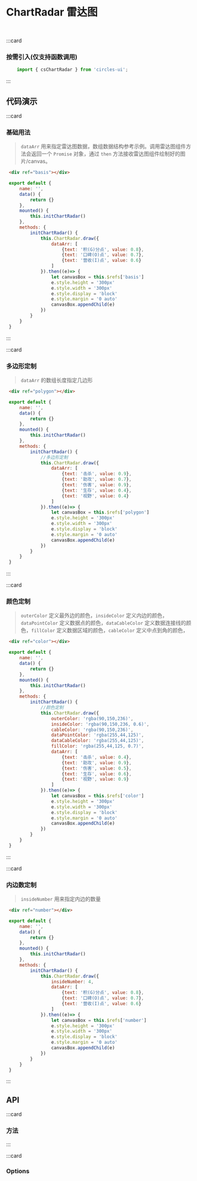 # ChartRadar 雷达图
<br/>

:::card
   ### 按需引入(仅支持函数调用)

   ```js
       import { csChartRadar } from 'circles-ui';
   ```
:::


## 代码演示

:::card
### 基础用法
> `dataArr` 用来指定雷达图数据，数组数据结构参考示例。调用雷达图组件方法会返回一个 `Promise` 对象，通过 `then` 方法接收雷达图组件绘制好的图片/canvas。

   ```html
    <div ref="basis"></div>
   ```
   ```js
    export default {
        name: '',
        data() {
            return {}
        },
        mounted() {
            this.initChartRadar()
        },
        methods: {
            initChartRadar() {
                this.ChartRadar.draw({
                    dataArr: [
                        {text: '积(G)分点', value: 0.8},
                        {text: '口碑(O)点', value: 0.7},
                        {text: '营收(I)点', value: 0.6}
                    ]
                }).then((e)=> {
                    let canvasBox = this.$refs['basis']
                    e.style.height = '300px'
                    e.style.width = '300px'
                    e.style.display = 'block'
                    e.style.margin = '0 auto'
                    canvasBox.appendChild(e)
                })
            }
        }
    }
   ```
:::

:::card
### 多边形定制
> `dataArr` 的数组长度指定几边形 

   ```html
    <div ref="polygon"></div>
   ```
   ```js
    export default {
        name: '',
        data() {
            return {}
        },
        mounted() {
            this.initChartRadar()
        },
        methods: {
            initChartRadar() {
                //多边形定制
                this.ChartRadar.draw({
                    dataArr: [
                        {text: '击杀', value: 0.9},
                        {text: '助攻', value: 0.7},
                        {text: '伤害', value: 0.9},
                        {text: '生存', value: 0.4},
                        {text: '视野', value: 0.4}
                    ]
                }).then((e)=> {
                    let canvasBox = this.$refs['polygon']
                    e.style.height = '300px'
                    e.style.width = '300px'
                    e.style.display = 'block'
                    e.style.margin = '0 auto'
                    canvasBox.appendChild(e)
                })
            }
        }
    }
   ```
:::

:::card
### 颜色定制
> `outerColor` 定义最外边的颜色，`insideColor` 定义内边的颜色，`dataPointColor` 定义数据点的颜色，`dataCableColor` 定义数据连接线的颜色，`fillColor` 定义数据区域的颜色，`cableColor` 定义中点到角的颜色，

   ```html
    <div ref="color"></div>
   ```
   ```js
    export default {
        name: '',
        data() {
            return {}
        },
        mounted() {
            this.initChartRadar()
        },
        methods: {
            initChartRadar() {
                //颜色定制
                this.ChartRadar.draw({
                    outerColor: 'rgba(90,150,236)',
                    insideColor: 'rgba(90,150,236, 0.6)',
                    cableColor: 'rgba(90,150,236)',
                    dataPointColor: 'rgba(255,44,125)',
                    dataCableColor: 'rgba(255,44,125)',
                    fillColor: 'rgba(255,44,125, 0.7)',
                    dataArr: [
                        {text: '击杀', value: 0.4},
                        {text: '助攻', value: 0.9},
                        {text: '伤害', value: 0.5},
                        {text: '生存', value: 0.6},
                        {text: '视野', value: 0.9}
                    ]
                }).then((e)=> {
                    let canvasBox = this.$refs['color']
                    e.style.height = '300px'
                    e.style.width = '300px'
                    e.style.display = 'block'
                    e.style.margin = '0 auto'
                    canvasBox.appendChild(e)
                })
            }
        }
    }
   ```
:::

:::card
### 内边数定制
> `insideNumber` 用来指定内边的数量

   ```html
    <div ref="number"></div>
   ```
   ```js
    export default {
        name: '',
        data() {
            return {}
        },
        mounted() {
            this.initChartRadar()
        },
        methods: {
            initChartRadar() {
                this.ChartRadar.draw({
                    insideNumber: 4,
                    dataArr: [
                        {text: '积(G)分点', value: 0.8},
                        {text: '口碑(O)点', value: 0.7},
                        {text: '营收(I)点', value: 0.6}
                    ]
                }).then((e)=> {
                    let canvasBox = this.$refs['number']
                    e.style.height = '300px'
                    e.style.width = '300px'
                    e.style.display = 'block'
                    e.style.margin = '0 auto'
                    canvasBox.appendChild(e)
                })
            }
        }
    }
   ```
:::

## API

:::card
### 方法

<template>
   <el-table
        :data="funcData"
        stripe
        border
        style="width: 100%">
        <el-table-column
          prop="name"
          label="方法名"
          width="150">
        </el-table-column>
        <el-table-column
          prop="remake"
          label="说明"
          >
        </el-table-column>
        <el-table-column
          prop="param"
          label="参数"
          width="150">
        </el-table-column>
        <el-table-column
             prop="callback"
             label="返回值"
             width="150">
        </el-table-column>
      </el-table>
    </template>
:::

:::card
### Options


<template>
   <el-table
        :data="optionData"
        stripe
        border
        style="width: 100%">
        <el-table-column
          prop="name"
          label="参数"
          width="150">
        </el-table-column>
        <el-table-column
          prop="remake"
          label="说明"
          >
        </el-table-column>
        <el-table-column
          prop="type"
          label="类型"
          width="120">
        </el-table-column>
        <el-table-column
             prop="default"
             label="默认值"
             width="180">
        </el-table-column>
      </el-table>
</template>
<script>
export default {
  data () {
    return {
        funcData: [
            {
                name: 'ChartRadar.draw',
                remake: '绘制雷达图',
                param: 'options',
                callback: "Promise对象"
            }
        ],
      optionData: [{
                  name: 'dataArr',
                  remake: '绘制区域的数据',
                  type: 'Array',
                  default: "[]"
                },
                {
                  name: 'lineWidth',
                  remake: '连接线的宽度',
                  type: 'Number',
                  default: '1'
                },
                {
                  name: 'outerColor',
                  remake: '最外边的颜色',
                  type: 'String',
                  default: "#E5E5E5"
                },
                {
                  name: 'isInside',
                  remake: '是否绘制内边',
                  type: 'Boolean',
                  default: "true"
                },
                {
                  name: 'insideColor',
                  remake: '内边的颜色',
                  type: 'String',
                  default: "#EaEaEa"
                },
                {
                  name: 'insideNumber',
                  remake: '内边层数',
                  type: 'Number',
                  default: "6"
                },
                {
                  name: 'isCable',
                  remake: '是否绘制中心到角的连接线',
                  type: 'Boolean',
                  default: "true"
                },
                {
                  name: 'isDataCable',
                  remake: '是否绘制区域连接线',
                  type: 'Boolean',
                  default: "true"
                },
                {
                  name: 'isDataPoint',
                  remake: '是否绘制区域点',
                  type: 'Boolean',
                  default: "true"
                },
                {
                  name: 'dataPointColor',
                  remake: '绘制区域点的颜色',
                  type: 'String',
                  default: "#00B9EF"
                },
                {
                  name: 'cableColor',
                  remake: '中心点到角的连接线的颜色',
                  type: 'String',
                  default: "#EaEaEa"
                },
                {
                  name: 'fillColor',
                  remake: '闭合区域的颜色',
                  type: 'String',
                  default: "rgba(0, 185, 239, 0.14)"
                },
                {
                  name: 'fontColor',
                  remake: '字体颜色',
                  type: 'String',
                  default: "#999"
                },
                {
                  name: 'fontSize',
                  remake: '字体大小',
                  type: 'Number',
                  default: "22"
                },
                {
                  name: 'isSaveImage',
                  remake: '是否保存为图片',
                  type: 'Boolean',
                  default: "true"
                },
                {
                  name: 'imageType',
                  remake: '保存图片的格式',
                  type: 'String',
                  default: "png"
                }
                ]
    }
  }
}
</script>
